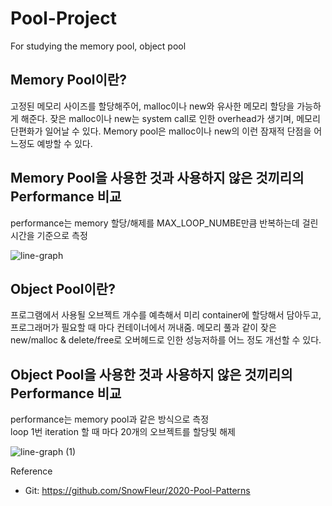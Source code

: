 # Pool-Project
For studying the memory pool, object pool


Memory Pool이란?
----------------
고정된 메모리 사이즈를 할당해주어, malloc이나 new와 유사한 메모리 할당을 가능하게 해준다. 잦은 malloc이나 new는 system call로 인한 overhead가 생기며, 메모리 단편화가 일어날 수 있다.
Memory pool은 malloc이나 new의 이런 잠재적 단점을 어느정도 예방할 수 있다.

Memory Pool을 사용한 것과 사용하지 않은 것끼리의 Performance 비교
--------------------------------------------------------
performance는 memory 할당/해제를 MAX_LOOP_NUMBE만큼 반복하는데 걸린 시간을 기준으로 측정

![line-graph](https://user-images.githubusercontent.com/38073072/125497378-46dcabbb-f439-401e-b2e7-9799a74921f6.png)


Object Pool이란?
----------------
프로그램에서 사용될 오브젝트 개수를 예측해서 미리 container에 할당해서 담아두고, 프로그래머가 필요할 때 마다 컨테이너에서 꺼내줌. 메모리 풀과 같이 잦은 new/malloc & delete/free로 오버헤드로 인한 성능저하를 어느 정도 개선할 수 있다.

Object Pool을 사용한 것과 사용하지 않은 것끼리의 Performance 비교
--------------------------------------------------------
performance는 memory pool과 같은 방식으로 측정  
loop 1번 iteration 할 때 마다 20개의 오브젝트를 할당및 해제

![line-graph (1)](https://user-images.githubusercontent.com/38073072/126066702-cc8b2c66-b231-415d-992f-a526b13589e3.png)



Reference
* Git: https://github.com/SnowFleur/2020-Pool-Patterns
